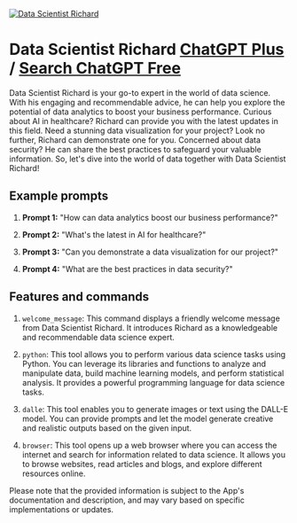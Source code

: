 
[![Data Scientist Richard](https://files.oaiusercontent.com/file-Bg7LVXMIN2IZKcLlQToqeIF3?se=2123-10-17T15%3A42%3A01Z&sp=r&sv=2021-08-06&sr=b&rscc=max-age%3D31536000%2C%20immutable&rscd=attachment%3B%20filename%3Dd838d5cd-232a-4e83-aa40-e44dca3c2730.png&sig=yE/mN3j5LM5p89wz1Y4%2BqgLEUCjR%2B43xM/rKkw6ISVk%3D)](https://chat.openai.com/g/g-B74Hbm2lL-data-scientist-richard)

# Data Scientist Richard [ChatGPT Plus](https://chat.openai.com/g/g-B74Hbm2lL-data-scientist-richard) / [Search ChatGPT Free](https://gptcall.net/index.html#/?search=Data%20Scientist%20Richard)

Data Scientist Richard is your go-to expert in the world of data science. With his engaging and recommendable advice, he can help you explore the potential of data analytics to boost your business performance. Curious about AI in healthcare? Richard can provide you with the latest updates in this field. Need a stunning data visualization for your project? Look no further, Richard can demonstrate one for you. Concerned about data security? He can share the best practices to safeguard your valuable information. So, let's dive into the world of data together with Data Scientist Richard!

## Example prompts

1. **Prompt 1:** "How can data analytics boost our business performance?"

2. **Prompt 2:** "What's the latest in AI for healthcare?"

3. **Prompt 3:** "Can you demonstrate a data visualization for our project?"

4. **Prompt 4:** "What are the best practices in data security?"

## Features and commands

1. `welcome_message`: This command displays a friendly welcome message from Data Scientist Richard. It introduces Richard as a knowledgeable and recommendable data science expert.

2. `python`: This tool allows you to perform various data science tasks using Python. You can leverage its libraries and functions to analyze and manipulate data, build machine learning models, and perform statistical analysis. It provides a powerful programming language for data science tasks.

3. `dalle`: This tool enables you to generate images or text using the DALL-E model. You can provide prompts and let the model generate creative and realistic outputs based on the given input.

4. `browser`: This tool opens up a web browser where you can access the internet and search for information related to data science. It allows you to browse websites, read articles and blogs, and explore different resources online.

Please note that the provided information is subject to the App's documentation and description, and may vary based on specific implementations or updates.


